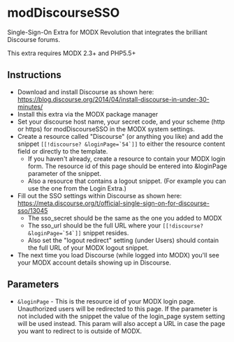 # modDiscourseSSO
Single-Sign-On Extra for MODX Revolution that integrates the brilliant Discourse forums.

This extra requires MODX 2.3+ and PHP5.5+


Instructions
-

- Download and install Discourse as shown here: https://blog.discourse.org/2014/04/install-discourse-in-under-30-minutes/
- Install this extra via the MODX package manager
- Set your discourse host name, your secret code, and your scheme (http or https) for modDiscourseSSO in the MODX system settings.
- Create a resource called "Discourse" (or anything you like) and add the snippet ```[[!discourse? &loginPage=`54`]]``` to either the resource content field or directly to the template.
    - If you haven't already, create a resource to contain your MODX login form. The resource id of this page should be entered into &loginPage parameter of the snippet.
    - Also a resource that contains a logout snippet. (For example you can use the one from the Login Extra.)
- Fill out the SSO settings within Discourse as shown here: https://meta.discourse.org/t/official-single-sign-on-for-discourse-sso/13045
    - The sso_secret should be the same as the one you added to MODX
    - The sso_url should be the full URL where your ```[[!discourse? &loginPage=`54`]]``` snippet resides. 
    - Also set the "logout redirect" setting (under Users) should contain the full URL of your MODX logout snippet.
- The next time you load Discourse (while logged into MODX) you'll see your MODX account details showing up in Discourse.


Parameters
-
- ```&loginPage``` - This is the resource id of your MODX login page. Unauthorized users will be redirected to this page. If the parameter is not included with the snippet the value of the login_page system setting will be used instead. This param will also accept a URL in case the page you want to redirect to is outside of MODX.
 
